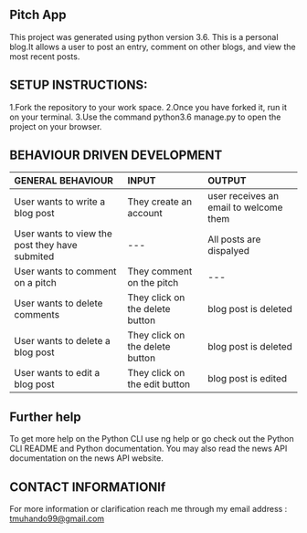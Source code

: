## Pitch App
This project was generated using python version 3.6. This is a personal blog.It allows a user to post an entry, comment on other blogs, and view the most recent posts.

## SETUP INSTRUCTIONS:
1.Fork the repository to your work space.
2.Once you have forked it, run it on your terminal.
3.Use the command python3.6 manage.py to open the project on your browser.



## BEHAVIOUR DRIVEN DEVELOPMENT
| GENERAL BEHAVIOUR | INPUT | OUTPUT|
|:------------------|:--------|:-----------|
|User wants to write a blog post| They create an account |user receives an email to welcome them|
|User wants to view the post they have submited| --- |All posts are dispalyed|
|User wants to comment on a pitch| They comment on the pitch |---|
|User wants to delete comments|They click on the delete button|blog post is deleted|
|User wants to delete a blog post|They click on the delete button|blog post is deleted|
|User wants to edit a blog post|They click on the edit button|blog post is edited|




## Further help
To get more help on the Python CLI use ng help or go check out the Python CLI README and Python documentation. You may also read the news API documentation on the news API website.

## CONTACT INFORMATIONIf 
For more information or clarification reach me through my email address : tmuhando99@gmail.com